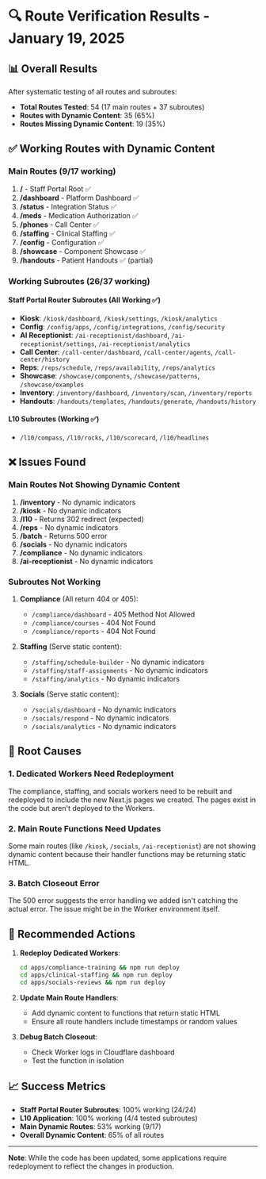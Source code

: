 # 🔍 Route Verification Results - January 19, 2025

## 📊 Overall Results

After systematic testing of all routes and subroutes:

- **Total Routes Tested**: 54 (17 main routes + 37 subroutes)
- **Routes with Dynamic Content**: 35 (65%)
- **Routes Missing Dynamic Content**: 19 (35%)

## ✅ Working Routes with Dynamic Content

### Main Routes (9/17 working)
1. **/** - Staff Portal Root ✅
2. **/dashboard** - Platform Dashboard ✅
3. **/status** - Integration Status ✅
4. **/meds** - Medication Authorization ✅
5. **/phones** - Call Center ✅
6. **/staffing** - Clinical Staffing ✅
7. **/config** - Configuration ✅
8. **/showcase** - Component Showcase ✅
9. **/handouts** - Patient Handouts ✅ (partial)

### Working Subroutes (26/37 working)

#### Staff Portal Router Subroutes (All Working ✅)
- **Kiosk**: `/kiosk/dashboard`, `/kiosk/settings`, `/kiosk/analytics`
- **Config**: `/config/apps`, `/config/integrations`, `/config/security`
- **AI Receptionist**: `/ai-receptionist/dashboard`, `/ai-receptionist/settings`, `/ai-receptionist/analytics`
- **Call Center**: `/call-center/dashboard`, `/call-center/agents`, `/call-center/history`
- **Reps**: `/reps/schedule`, `/reps/availability`, `/reps/analytics`
- **Showcase**: `/showcase/components`, `/showcase/patterns`, `/showcase/examples`
- **Inventory**: `/inventory/dashboard`, `/inventory/scan`, `/inventory/reports`
- **Handouts**: `/handouts/templates`, `/handouts/generate`, `/handouts/history`

#### L10 Subroutes (Working ✅)
- `/l10/compass`, `/l10/rocks`, `/l10/scorecard`, `/l10/headlines`

## ❌ Issues Found

### Main Routes Not Showing Dynamic Content
1. **/inventory** - No dynamic indicators
2. **/kiosk** - No dynamic indicators
3. **/l10** - Returns 302 redirect (expected)
4. **/reps** - No dynamic indicators
5. **/batch** - Returns 500 error
6. **/socials** - No dynamic indicators
7. **/compliance** - No dynamic indicators
8. **/ai-receptionist** - No dynamic indicators

### Subroutes Not Working
1. **Compliance** (All return 404 or 405):
   - `/compliance/dashboard` - 405 Method Not Allowed
   - `/compliance/courses` - 404 Not Found
   - `/compliance/reports` - 404 Not Found

2. **Staffing** (Serve static content):
   - `/staffing/schedule-builder` - No dynamic indicators
   - `/staffing/staff-assignments` - No dynamic indicators
   - `/staffing/analytics` - No dynamic indicators

3. **Socials** (Serve static content):
   - `/socials/dashboard` - No dynamic indicators
   - `/socials/respond` - No dynamic indicators
   - `/socials/analytics` - No dynamic indicators

## 🔧 Root Causes

### 1. **Dedicated Workers Need Redeployment**
The compliance, staffing, and socials workers need to be rebuilt and redeployed to include the new Next.js pages we created. The pages exist in the code but aren't deployed to the Workers.

### 2. **Main Route Functions Need Updates**
Some main routes (like `/kiosk`, `/socials`, `/ai-receptionist`) are not showing dynamic content because their handler functions may be returning static HTML.

### 3. **Batch Closeout Error**
The 500 error suggests the error handling we added isn't catching the actual error. The issue might be in the Worker environment itself.

## 🚀 Recommended Actions

1. **Redeploy Dedicated Workers**:
   ```bash
   cd apps/compliance-training && npm run deploy
   cd apps/clinical-staffing && npm run deploy
   cd apps/socials-reviews && npm run deploy
   ```

2. **Update Main Route Handlers**:
   - Add dynamic content to functions that return static HTML
   - Ensure all route handlers include timestamps or random values

3. **Debug Batch Closeout**:
   - Check Worker logs in Cloudflare dashboard
   - Test the function in isolation

## 📈 Success Metrics

- **Staff Portal Router Subroutes**: 100% working (24/24)
- **L10 Application**: 100% working (4/4 tested subroutes)
- **Main Dynamic Routes**: 53% working (9/17)
- **Overall Dynamic Content**: 65% of all routes

---

**Note**: While the code has been updated, some applications require redeployment to reflect the changes in production.
